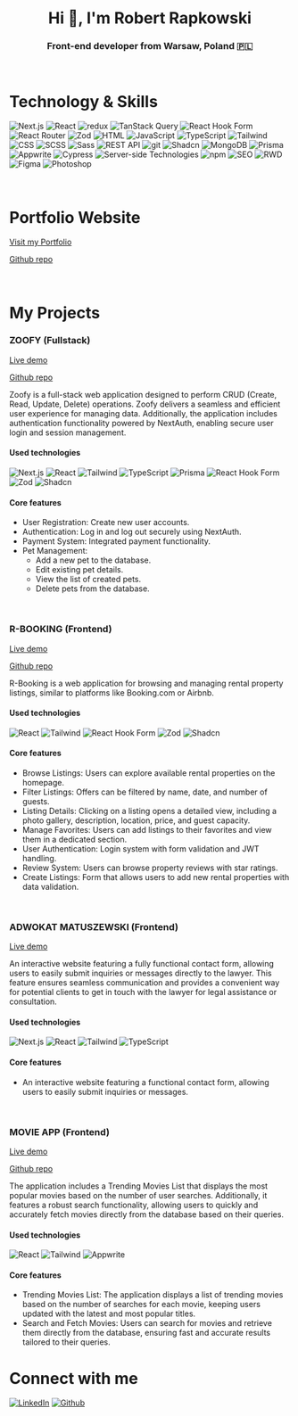 <h1 align="center">Hi 👋, I'm Robert Rapkowski</h1>
<h3 align="center">Front-end developer from Warsaw, Poland 🇵🇱</h3>
<br />
<h1 align="left">Technology & Skills</h1>
<p>
	<img
		alt="Next.js"
		src="https://img.shields.io/badge/-Next.js-000000?style=flat-square&logo=next.js&logoColor=white" />
	<img
		alt="React"
		src="https://img.shields.io/badge/-React-61DAFB?style=flat-square&logo=react&logoColor=black" />
	<img
		alt="redux"
		src="https://img.shields.io/badge/-Redux-764ABC?style=flat-square&logo=redux&logoColor=white" />
	<img
		alt="TanStack Query"
		src="https://img.shields.io/badge/-TanStack%20Query-FF4154?style=flat-square&logo=react-query&logoColor=white" />
	<img
		alt="React Hook Form"
		src="https://img.shields.io/badge/-React%20Hook%20Form-EC5990?style=flat-square&logo=react-hook-form&logoColor=white" />
	<img
		alt="React Router"
		src="https://img.shields.io/badge/-React%20Router-CA4245?style=flat-square&logo=react-router&logoColor=white" />
	<img
		alt="Zod"
		src="https://img.shields.io/badge/-Zod-5A67D8?style=flat-square&logoColor=white" />
	<img
		alt="HTML"
		src="https://img.shields.io/badge/-HTML5-E34F26?style=flat-square&logo=html5&logoColor=white" />
	<img
		alt="JavaScript"
		src="https://img.shields.io/badge/-JavaScript-F7DF1E?style=flat-square&logo=javascript&logoColor=black" />
	<img
		alt="TypeScript"
		src="https://img.shields.io/badge/-TypeScript-007ACC?style=flat-square&logo=typescript&logoColor=white" />
	<img
		alt="Tailwind"
		src="https://img.shields.io/badge/-Tailwind-38B2AC?style=flat-square&logo=tailwind-css&logoColor=white" />
	<img
		alt="CSS"
		src="https://img.shields.io/badge/-CSS3-1572B6?style=flat-square&logo=css3&logoColor=white" />
	<img
		alt="SCSS"
		src="https://img.shields.io/badge/-SCSS-CC6699?style=flat-square&logo=sass&logoColor=white" />
	<img
		alt="Sass"
		src="https://img.shields.io/badge/-Sass-CC6699?style=flat-square&logo=sass&logoColor=white" />
	<img
		alt="REST API"
		src="https://img.shields.io/badge/-REST%20API-0096D6?style=flat-square&logo=api&logoColor=white" />
	<img
		alt="git"
		src="https://img.shields.io/badge/-Git-F05032?style=flat-square&logo=git&logoColor=white" />
	<img
		alt="Shadcn"
		src="https://img.shields.io/badge/-Shadcn-000000?style=flat-square&logo=shadcn&logoColor=white" />
	<img
		alt="MongoDB"
		src="https://img.shields.io/badge/-MongoDB-13aa52?style=flat-square&logo=mongodb&logoColor=white" />
	<img
		alt="Prisma"
		src="https://img.shields.io/badge/-Prisma-2D3748?style=flat-square&logo=prisma&logoColor=white" />
	<img
		alt="Appwrite"
		src="https://img.shields.io/badge/-Appwrite-F02E65?style=flat-square&logo=appwrite&logoColor=white" />
	<img
		alt="Cypress"
		src="https://img.shields.io/badge/-Cypress-17202C?style=flat-square&logo=cypress&logoColor=white" />
	<img
		alt="Server-side Technologies"
		src="https://img.shields.io/badge/-Server--side%20Technologies-000000?style=flat-square&logo=server&logoColor=white" />
	<img
		alt="npm"
		src="https://img.shields.io/badge/-NPM-CB3837?style=flat-square&logo=npm&logoColor=white" />
	<img
		alt="SEO"
		src="https://img.shields.io/badge/-SEO-47C5FB?style=flat-square&logo=google&logoColor=white" />
	<img
		alt="RWD"
		src="https://img.shields.io/badge/-RWD-5A0FC8?style=flat-square&logo=responsive-design&logoColor=white" />
	<img
		alt="Figma"
		src="https://img.shields.io/badge/-Figma-F24E1E?style=flat-square&logo=figma&logoColor=white" />
	<img
		alt="Photoshop"
		src="https://img.shields.io/badge/-Photoshop-31A8FF?style=flat-square&logo=adobe-photoshop&logoColor=white" />
</p>
<br />

<h1 align="left">Portfolio Website</h1>
<p>
	<a href="https://robert-rapkowski-portfolio.vercel.app/" target="_blank"
		>Visit my Portfolio</a
	>
</p>
<p>
	<a
		href="https://github.com/Rapkowsky/robert-rapkowski-portfolio"
		target="_blank"
		>Github repo</a
	>
</p>
<br />
<h1 align="left">My Projects</h1>

<h3 align="left">ZOOFY (Fullstack)</h3>
<p>
	<a href="https://rr-zoofy.vercel.app" target="_blank">Live demo</a>
</p>
<p>
	<a href="https://github.com/Rapkowsky/zoofy" target="_blank">Github repo</a>
</p>
<p>
	Zoofy is a full-stack web application designed to perform CRUD (Create, Read,
	Update, Delete) operations. Zoofy delivers a seamless and efficient user
	experience for managing data. Additionally, the application includes
	authentication functionality powered by NextAuth, enabling secure user login
	and session management.
</p>
<h4>Used technologies</h4>
<p>
	<img
		alt="Next.js"
		src="https://img.shields.io/badge/-Next.js-000000?style=flat-square&logo=next.js&logoColor=white" />
	<img
		alt="React"
		src="https://img.shields.io/badge/-React-61DAFB?style=flat-square&logo=react&logoColor=black" />
	<img
		alt="Tailwind"
		src="https://img.shields.io/badge/-Tailwind-38B2AC?style=flat-square&logo=tailwind-css&logoColor=white" />
	<img
		alt="TypeScript"
		src="https://img.shields.io/badge/-TypeScript-007ACC?style=flat-square&logo=typescript&logoColor=white" />
	<img
		alt="Prisma"
		src="https://img.shields.io/badge/-Prisma-2D3748?style=flat-square&logo=prisma&logoColor=white" />
	<img
		alt="React Hook Form"
		src="https://img.shields.io/badge/-React%20Hook%20Form-EC5990?style=flat-square&logo=react-hook-form&logoColor=white" />
	<img
		alt="Zod"
		src="https://img.shields.io/badge/-Zod-5A67D8?style=flat-square&logoColor=white" />
	<img
		alt="Shadcn"
		src="https://img.shields.io/badge/-Shadcn-000000?style=flat-square&logo=shadcn&logoColor=white" />
</p>

<h4>Core features</h4>
<ul>
	<li>User Registration: Create new user accounts.</li>
	<li>Authentication: Log in and log out securely using NextAuth.</li>
	<li>Payment System: Integrated payment functionality.</li>
	<li>
		Pet Management:
		<ul>
			<li>Add a new pet to the database.</li>
			<li>Edit existing pet details.</li>
			<li>View the list of created pets.</li>
			<li>Delete pets from the database.</li>
		</ul>
	</li>
</ul>
<br />
<h3 align="left">R-BOOKING (Frontend)</h3>
<p>
	<a href="https://r-booking-project.vercel.app/" target="_blank">Live demo</a>
</p>
<p>
	<a href="https://github.com/Rapkowsky/project-react" target="_blank"
		>Github repo</a
	>
</p>
<p>
	R-Booking is a web application for browsing and managing rental property
	listings, similar to platforms like Booking.com or Airbnb.
</p>
<h4>Used technologies</h4>
<p>
	<img
		alt="React"
		src="https://img.shields.io/badge/-React-61DAFB?style=flat-square&logo=react&logoColor=black" />
	<img
		alt="Tailwind"
		src="https://img.shields.io/badge/-Tailwind-38B2AC?style=flat-square&logo=tailwind-css&logoColor=white" />
	<img
		alt="React Hook Form"
		src="https://img.shields.io/badge/-React%20Hook%20Form-EC5990?style=flat-square&logo=react-hook-form&logoColor=white" />
	<img
		alt="Zod"
		src="https://img.shields.io/badge/-Zod-5A67D8?style=flat-square&logoColor=white" />
	<img
		alt="Shadcn"
		src="https://img.shields.io/badge/-Shadcn-000000?style=flat-square&logo=shadcn&logoColor=white" />
</p>

<h4>Core features</h4>
<ul>
	<li>
		Browse Listings: Users can explore available rental properties on the
		homepage.
	</li>
	<li>
		Filter Listings: Offers can be filtered by name, date, and number of guests.
	</li>
	<li>
		Listing Details: Clicking on a listing opens a detailed view, including a
		photo gallery, description, location, price, and guest capacity.
	</li>
	<li>
		Manage Favorites: Users can add listings to their favorites and view them in
		a dedicated section.
	</li>
	<li>
		User Authentication: Login system with form validation and JWT handling.
	</li>
	<li>Review System: Users can browse property reviews with star ratings.</li>
	<li>
		Create Listings: Form that allows users to add new rental properties with
		data validation.
	</li>
</ul>
<br />

<h3 align="left">ADWOKAT MATUSZEWSKI (Frontend)</h3>
<p>
	<a href="https://www.adwokatmatuszewski.pl/" target="_blank">Live demo</a>
</p>

<p>
	An interactive website featuring a fully functional contact form, allowing
	users to easily submit inquiries or messages directly to the lawyer. This
	feature ensures seamless communication and provides a convenient way for
	potential clients to get in touch with the lawyer for legal assistance or
	consultation.
</p>
<h4>Used technologies</h4>
<p>
	<img
		alt="Next.js"
		src="https://img.shields.io/badge/-Next.js-000000?style=flat-square&logo=next.js&logoColor=white" />
	<img
		alt="React"
		src="https://img.shields.io/badge/-React-61DAFB?style=flat-square&logo=react&logoColor=black" />
	<img
		alt="Tailwind"
		src="https://img.shields.io/badge/-Tailwind-38B2AC?style=flat-square&logo=tailwind-css&logoColor=white" />
	<img
		alt="TypeScript"
		src="https://img.shields.io/badge/-TypeScript-007ACC?style=flat-square&logo=typescript&logoColor=white" />
</p>

<h4>Core features</h4>
<ul>
	<li>
		An interactive website featuring a functional contact form, allowing users
		to easily submit inquiries or messages.
	</li>
</ul>
<br />
<h3 align="left">MOVIE APP (Frontend)</h3>
<p>
	<a href="https://movie-app-robert-rapkowski.vercel.app" target="_blank"
		>Live demo</a
	>
</p>
<p>
	<a href="https://github.com/Rapkowsky/movie-app" target="_blank"
		>Github repo</a
	>
</p>
<p>
	The application includes a Trending Movies List that displays the most popular
	movies based on the number of user searches. Additionally, it features a
	robust search functionality, allowing users to quickly and accurately fetch
	movies directly from the database based on their queries.
</p>
<h4>Used technologies</h4>
<p>
	<img
		alt="React"
		src="https://img.shields.io/badge/-React-61DAFB?style=flat-square&logo=react&logoColor=black" />
	<img
		alt="Tailwind"
		src="https://img.shields.io/badge/-Tailwind-38B2AC?style=flat-square&logo=tailwind-css&logoColor=white" />
	<img
		alt="Appwrite"
		src="https://img.shields.io/badge/-Appwrite-F02E65?style=flat-square&logo=appwrite&logoColor=white" />
</p>

<h4>Core features</h4>
<ul>
	<li>
		Trending Movies List: The application displays a list of trending movies
		based on the number of searches for each movie, keeping users updated with
		the latest and most popular titles.
	</li>
	<li>
		Search and Fetch Movies: Users can search for movies and retrieve them
		directly from the database, ensuring fast and accurate results tailored to
		their queries.
	</li>
</ul>
<h1 align="left">Connect with me</h1>
<p>
	<a
		href="https://www.linkedin.com/in/robert-rapkowski/?locale=en_US"
		target="_blank"
		><img
			alt="LinkedIn"
			src="https://img.shields.io/badge/linkedin-%230077B5.svg?&style=for-the-badge&logo=linkedin&logoColor=white"
	/></a>
	<a href="https://github.com/Rapkowsky" target="_blank"
		><img
			alt="Github"
			src="https://img.shields.io/badge/GitHub-%2312100E.svg?&style=for-the-badge&logo=Github&logoColor=white"
	/></a>
</p>
